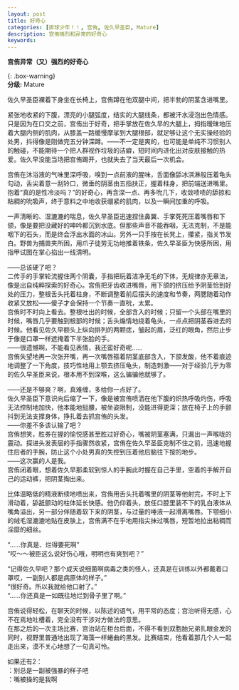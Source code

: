 ```yaml
---
layout: post
title: 好奇心
categories: [排球少年！！, 宫侑, 佐久早圣臣, Mature]
description: 宫侑强烈和异常的好奇心
keywords: 
---
```


**宫侑异常（又）强烈的好奇心**


{: .box-warning}  
**分级:** Mature  



佐久早圣臣裸着下身坐在长椅上，宫侑蹲在他双腿中间，把半勃的阴茎含进嘴里。    

紧张地收紧的下腹，漂亮的小腿弧度，结实的大腿线条，都被汗水浸泡出色情感。只是因为在口交之前，宫侑出于好奇，把手掌放在佐久早的大腿上，拇指暧昧地压着大腿内侧的肌肉，从膝盖一路缓慢摩挲到大腿根部，就足够让这个无实操经验的处男，抖得像是刚做完五分钟深蹲。——不一定是爽的，也可能是单纯不习惯别人的触碰，不能期待一个把人群视作垃圾的洁癖，短时间内进化出对皮肤接触的热爱。佐久早没能当场把宫侑踢开，也就失去了当天最后一次机会。  

宫侑在沐浴液的气味里深呼吸，嗅到一点前液的腥味，舌面像舔冰淇淋般压着龟头勾动，舌尖着意一刮铃口，微垂的阴茎由五指扶正，握着柱身，把前端送进嘴里。抱着“真的是性冷淡吗？”的好奇心，再含深一点、再多吮几下，收敛啧啧的舔掠和粘稠的吮吸声，终于意料之中地收获绷紧的肌肉，以及一瞬间加重的呼吸。  

一声清晰的、湿漉漉的喘息，佐久早圣臣迅速捏住鼻翼、手掌死死压着嘴唇和下颌，像是要把没藏好的呻吟都沉到水底。但那些声音不能吞咽，无法克制，不是能咽下的石头，而是终会浮出水面的冰山。另外一只手按在长凳上，攥紧，指关节发白。野兽为捕兽夹所困，用爪子徒劳无功地推着铁条，佐久早圣臣为快感所困，用指甲试图在掌心掐出一线清明。  

——总该硬了吧？  
二传手的手掌轮流握住两个阴囊，手指把玩着洁净无毛的下体，无规律亦无章法，像是出自纯粹探索的好奇心。宫侑把牙齿收进嘴唇，用下颌的挤压给予阴茎恰到好处的压力，整根舌头托着柱身，不断调整着前后摆头的速度和节奏，两腮随着动作收紧又放松——傻子才会保持一个节奏一直吮，太累。  
宫侑时不时向上看去。整根吐出的时候，全部含入的时候；只留一个头部在嘴里的时候，嘴唇几乎要触到根部的时候；舌头煽情地绕着龟头，一点点把阴茎吞进去的时候。他看见佐久早额头上纵向排列的两颗痣，皱起的眉，泛红的眼角，然后止步于像是口罩一样遮掩着下半张脸的手。  
——很遗憾啊，不能看见表情，我还蛮好奇呢……  
宫侑失望地再一次张开嘴，再一次嘴唇箍着阴茎底部含入，下颌发酸，他不着痕迹地调整了一下角度，技巧性地用上颚去挤压龟头，制造刺激——对于经验几乎为零的佐久早圣臣来说，根本用不到深喉，这么骗骗他就够了。    

——还是不够爽？啊，真难缠，多给你一点好了。  
佐久早圣臣下意识向后缩了一下，像是被宫侑喷洒在他下腹的炽热呼吸灼伤，呼吸无法控制地加快，他本能地挺腰，被坐姿限制，没能进得更深；放在椅子上的手颤抖到无法支撑身体，挣扎着去抓宫侑的头发。  
——你差不多该认输了吧？  
宫侑想笑，胜券在握的愉悦感甚至胜过好奇心，嘴被阴茎塞满，只漏出一声喉咙的震动。探进头发表层的手指骤然收紧，宫侑在佐久早圣臣克制不住之前，迅速地握住后者的手腕，防止这个小处男真的失控到压着他后脑往下按的地步。  
——这次赢的人是我。  
宫侑闭着眼，想着佐久早那柔软到惊人的手腕此时握在自己手里，空着的手解开自己的运动裤，把阴茎掏出来。  

比体温略低的精液断续地喷出来，宫侑用舌头托着嘴里的阴茎等他射完，不时上下滑动着，舔舐颤动的柱体延长快感。他仍仰着头，放任口腔里装不下的乳白液体从嘴角溢出，另一部分伴随着软下来的阴茎，与过量的唾液一起滑离嘴唇。下颚细小的绒毛湿漉漉地贴在皮肤上，宫侑满不在乎地用指尖抹过嘴唇，短暂地拉出粘稠而淫靡的细丝。    




“……你真是、烂得要死啊”  
“哎～～被臣这么说好伤心哦，明明也有爽到吧？”    


“记得佐久早吧？那个成天说细菌啊病毒之类的怪人，还真是在训练以外都戴着口罩哎，一副别人都是病原体的样子。”  
“很好奇。所以我就给他口射了。”  
“……你还真是一如既往地烂到骨子里了啊。”  

宫侑说得轻松，在聊天的时候，以陈述的语气，用平常的态度；宫治听得无感，心不在焉地吐槽着，完全没有干涉对方做法的意思。  
在那之后的一次主场比赛，宫治站在柜台后面，不得不看到双胞胎兄弟扎眼金发的同时，视野里普通地出现了海藻一样蜷曲的黑发。比赛结束，他看着那几个人一起走出来，漠不关心地想了一句真可怜。        







如果还有2：  
：别总是一副被强暴的样子吧  
：嘴被操的是我啊  


